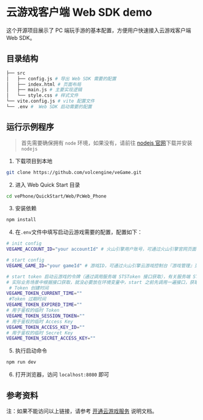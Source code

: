 # 云游戏客户端 Web SDK demo

这个开源项目展示了 PC 端玩手游的基本配置，方便用户快速接入云游戏客户端 Web SDK。

## 目录结构

```bash
├── src
│   ├── config.js # 导出 Web SDK 需要的配置
│   ├── index.html # 页面布局
│   ├── main.js # 主要实现逻辑
│   └── style.css # 样式文件
└── vite.config.js # vite 配置文件
└── .env #  Web SDK 启动需要的配置
```

## 运行示例程序

> 首先需要确保拥有 `node` 环境，如果没有，请前往 [nodejs 官网](https://nodejs.org/zh-cn/download)下载并安装 `nodejs`

1. 下载项目到本地

```bash
git clone https://github.com/volcengine/veGame.git
```

2. 进入 Web Quick Start 目录

```bash
cd vePhone/QuickStart/Web/PcWeb_Phone
```

3. 安装依赖

```bash
npm install
```

4. 在`.env`文件中填写启动云游戏需要的配置，配置如下：

```bash
# init config
VEGAME_ACCOUNT_ID="your accountId" # 火山引擎用户账号，可通过火山引擎官网页面右上角 用户 > 账号管理 > 主账号信息 获取

# start config
VEGAME_GAME_ID="your gameId" # 游戏ID，可通过火山引擎云游戏控制台『游戏管理』页面获取，例如：1428112352161312345

# start token 启动云游戏的令牌（通过调用服务端 STSToken 接口获取），有关服务端 STSToken 接口的详细信息，参考 [签发临时 Token](https://www.volcengine.com/docs/6512/75588)
# 实际业务场景中根据接口获取，就没必要放在环境变量中，start 之前先调用一遍接口，获取 token 即可
 # Token 创建时间
VEGAME_TOKEN_CURRENT_TIME=""
 #Token 过期时间
VEGAME_TOKEN_EXPIRED_TIME=""
# 用于鉴权的临时 Token
VEGAME_TOKEN_SESSION_TOKEN=""
# 用于鉴权的临时 Access Key
VEGAME_TOKEN_ACCESS_KEY_ID=""
# 用于鉴权的临时 Secret Key
VEGAME_TOKEN_SECRET_ACCESS_KEY=""
```

5. 执行启动命令

```bash
npm run dev
```

6. 打开浏览器，访问 `localhost:8080` 即可

## 参考资料

注：如果不能访问以上链接，请参考 [开通云游戏服务](https://www.volcengine.com/docs/6512/75577) 说明文档。
